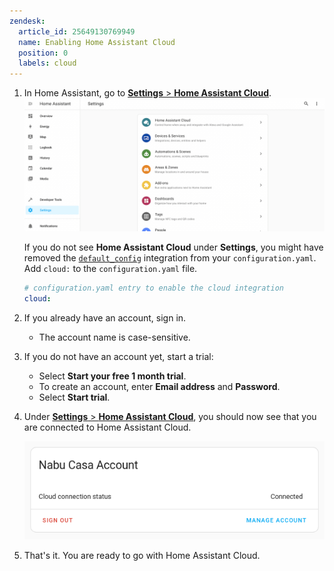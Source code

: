 ```yaml
---
zendesk:
  article_id: 25649130769949
  name: Enabling Home Assistant Cloud
  position: 0
  labels: cloud
---
```


1. In Home Assistant, go to [**Settings** > **Home Assistant Cloud**](https://my.home-assistant.io/redirect/cloud/).
   <img src="/static/img/cloud/ha-settings-panel.png" alt="Home Assistant Settings panel">

      <div class="alert alert-primary">

   If you do not see **Home Assistant Cloud** under **Settings**, you might have removed the [`default_config`](https://www.home-assistant.io/integrations/default_config/) integration from your `configuration.yaml`.
   Add `cloud:` to the `configuration.yaml` file.

   ```yml
   # configuration.yaml entry to enable the cloud integration
   cloud:
   ```

   </div>

1. If you already have an account, sign in.
   - The account name is case-sensitive.
1. If you do not have an account yet, start a trial:
   - Select **Start your free 1 month trial**.
   - To create an account, enter **Email address** and **Password**.
   - Select **Start trial**.
1. Under [**Settings** > **Home Assistant Cloud**](https://my.home-assistant.io/redirect/cloud/), you should now see that you are connected to Home Assistant Cloud.

   <img src="/static/img/cloud/ha_cloud_connected.png" alt="Home Assistant Cloud connected">

1. That's it. You are ready to go with Home Assistant Cloud.
